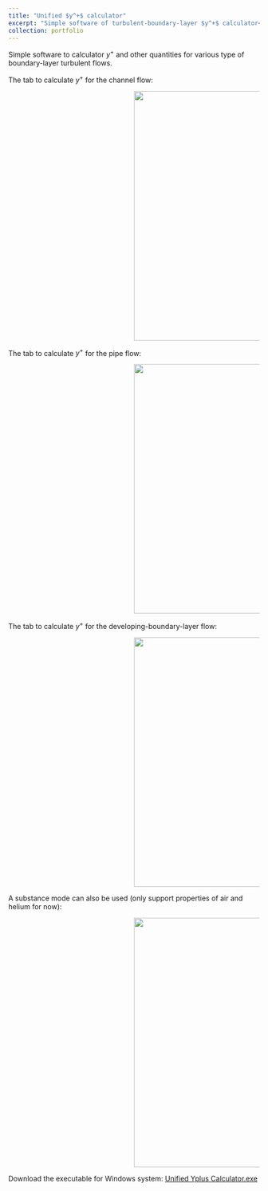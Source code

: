 ```yaml
---
title: "Unified $y^+$ calculator"
excerpt: "Simple software of turbulent-boundary-layer $y^+$ calculator<br/><img src='/HaoGuo.github.io/files/portfolio/yplus/yplus-calculator-cover.png'>"
collection: portfolio
---
```


<style>
    .figs { margin-left: 50%;  /* 100px */ }
</style>


Simple software to calculator $y^+$ and other quantities for various type of boundary-layer turbulent flows.

The tab to calculate $y^+$ for the channel flow:

<p class=figs>
    <img width="500" src="/HaoGuo.github.io/files/portfolio/yplus/ChannelFlowTab.png">
</p>

The tab to calculate $y^+$ for the pipe flow:

<p class=figs>
    <img width="500" src="/HaoGuo.github.io/files/portfolio/yplus/PipeFlowTab.png">
</p>

The tab to calculate $y^+$ for the developing-boundary-layer flow:

<p class=figs>
    <img width="500" src="/HaoGuo.github.io/files/portfolio/yplus/BoundaryLayerFlowTab.png">
</p>

A substance mode can also be used (only support properties of air and helium for now):

<p class=figs>
    <img width="500" src="/HaoGuo.github.io/files/portfolio/yplus/SubstanceMode.png">
</p>

Download the executable for Windows system: [Unified Yplus Calculator.exe](</HaoGuo.github.io/files/portfolio/yplus/Unified Yplus Calculator.exe>)
